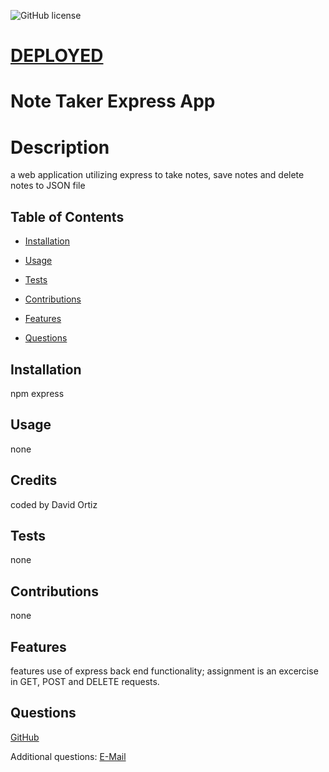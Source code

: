 ![GitHub license](https://img.shields.io/badge/license-MIT-blue.svg)

# [DEPLOYED](https://boot-camp-note-taker.herokuapp.com/)

# Note Taker Express App

# Description

a web application utilizing express to take notes, save notes and delete notes to JSON file

## Table of Contents

- [Installation](#installation)

- [Usage](#usage)

- [Tests](#tests)

- [Contributions](#contributions)

- [Features](#features)

- [Questions](#questions)

## Installation

npm express

## Usage

none

## Credits

coded by David Ortiz

## Tests

none

## Contributions

none

## Features

features use of express back end functionality; assignment is an excercise in GET, POST and DELETE requests.

## Questions

[GitHub](https://github.com/mariachiMES)

Additional questions: [E-Mail](mailto:davidjortizmusic@gmail.com)
